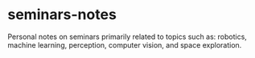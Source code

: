 # seminars-notes
Personal notes on seminars primarily related to topics such as: robotics, machine learning, perception, computer vision, and space exploration. 
